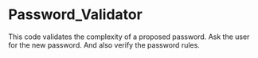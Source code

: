 # Password_Validator

This code validates the complexity of a proposed password.
Ask the user for the new password.
And also verify the password rules.
